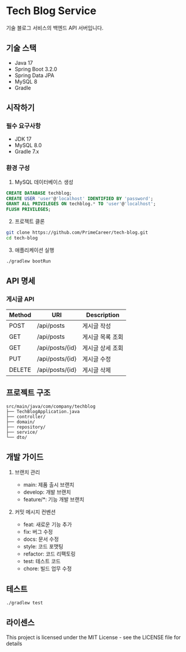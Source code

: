 # Tech Blog Service

기술 블로그 서비스의 백엔드 API 서버입니다.

## 기술 스택

* Java 17
* Spring Boot 3.2.0
* Spring Data JPA
* MySQL 8
* Gradle

## 시작하기

### 필수 요구사항

* JDK 17
* MySQL 8.0
* Gradle 7.x

### 환경 구성

1. MySQL 데이터베이스 생성
```sql
CREATE DATABASE techblog;
CREATE USER 'user'@'localhost' IDENTIFIED BY 'password';
GRANT ALL PRIVILEGES ON techblog.* TO 'user'@'localhost';
FLUSH PRIVILEGES;
```

2. 프로젝트 클론
```bash
git clone https://github.com/PrimeCareer/tech-blog.git
cd tech-blog
```

3. 애플리케이션 실행
```bash
./gradlew bootRun
```

## API 명세

### 게시글 API

| Method | URI | Description |
|--------|-----|-------------|
| POST | /api/posts | 게시글 작성 |
| GET | /api/posts | 게시글 목록 조회 |
| GET | /api/posts/{id} | 게시글 상세 조회 |
| PUT | /api/posts/{id} | 게시글 수정 |
| DELETE | /api/posts/{id} | 게시글 삭제 |

## 프로젝트 구조

```
src/main/java/com/company/techblog
├── TechBlogApplication.java
├── controller/
├── domain/
├── repository/
├── service/
└── dto/
```

## 개발 가이드

1. 브랜치 관리
    * main: 제품 출시 브랜치
    * develop: 개발 브랜치
    * feature/*: 기능 개발 브랜치

2. 커밋 메시지 컨벤션
    * feat: 새로운 기능 추가
    * fix: 버그 수정
    * docs: 문서 수정
    * style: 코드 포맷팅
    * refactor: 코드 리팩토링
    * test: 테스트 코드
    * chore: 빌드 업무 수정

## 테스트

```bash
./gradlew test
```

## 라이센스

This project is licensed under the MIT License - see the LICENSE file for details
